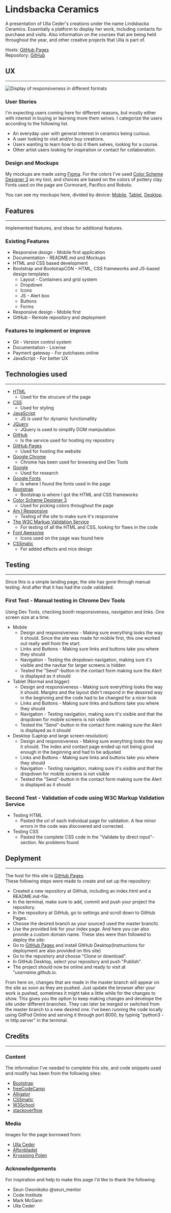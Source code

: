 # Lindsbacka Ceramics

A presentation of Ulla Ceder's creations under the name Lindsbacka Ceramics. Essentially a platform to display her work, including contacts for purchase and visits. Also information on the courses that are being held throughout the year, and other creative projects that Ulla is part of.

Hosts: [GitHub Pages](https://matsceder.github.io/first-milestone-project/index.html)  
Repository: [GitHub](https://github.com/matsceder/first-milestone-project)

## UX
------
![Display of responsiveness in different formats](documentation/responsive.png)

### User Stories
I'm expecting users coming here for different reasons, but mostly either with interest in buying or learning more them selves. I categorize the users according to the following list.
- An everyday user with general interest in ceramics being curious.
- A user looking to visit and/or buy creations.
- Users wanting to learn how to do it them selves, looking for a course.
- Other artist users looking for inspiration or contact for collaboration.

### Design and Mockups
My mockups are made using [Figma](http://www.figma.com). For the colors I've used [Color Scheme Designer 3](https://http://colorschemedesigner.com/csd-3.5/) as my tool, and choices are based on the colors of pottery clay. Fonts used on the page are Cormorant, Pacifico and Roboto.  

You can see my mockups here, divided by device: 
[Mobile](https://www.figma.com/file/Rs1JPq8VtGmXcZ8g5SUKJRJr/First-milestone-project?node-id=0%3A1),
[Tablet](https://www.figma.com/file/Rs1JPq8VtGmXcZ8g5SUKJRJr/First-milestone-project?node-id=1%3A10),
[Desktop](https://www.figma.com/file/Rs1JPq8VtGmXcZ8g5SUKJRJr/First-milestone-project?node-id=6%3A121).

## Features
------
Implemented features, and ideas for additional features.
### Existing Features
- Responsive design - Mobile first application
- Documentation - README.md and Mockups
- HTML and CSS based development
- Bootstrap and BootstrapCDN - HTML, CSS frameworks and JS-based design templates
    - Layout - Containers and grid system
    - Dropdown
    - Icons 
    - JS - Alert box
    - Buttons
    - Forms
- Responsive design - Mobile first
- GitHub - Remote repository and deployment

### Features to implement or improve
- Git - Version control system
- Documentation - License
- Payment gateway - For putchases online
- JavaScript - For better UX

## Technologies used
------
- [HTML](https://developer.mozilla.org/en-US/docs/Web/HTML)
    - Used for the strucure of the page
- [CSS](https://developer.mozilla.org/en-US/docs/Web/CSS)
    - Used for styling
- [JavaScript](https://www.javascript.com/)
    - JS is used for dynamic functionallity
- [JQuery](https://jquery.com)
    - JQuery is used to simplify DOM manipulation
- [GitHub](https://github.com/)
    - Is the service used for hosting my repository
- [GitHub Pages](https://pages.github.com/)
    - Used for hosting the website
- [Google Chrome](https://www.google.com/chrome/)
    - Chrome has been used for browsing and Dev Tools
- [Google](https://www.google.com/)
    - Used for research
- [Google Fonts](https://fonts.google.com/)
    - Is where I found the fonts used in the page
- [Bootstrap](https://getbootstrap.com/)
    - Bootstrap is where I got the HTML and CSS frameworks
- [Color Scheme Designer 3](https://http://colorschemedesigner.com/csd-3.5/)
    - Used for picking colors throughout the page
- [Am I Responsive](http://ami.responsivedesign.is)
    - Testing of the site to make sure it's responsive
- [The W3C Markup Validation Service](https://validator.w3.org/)
    - For testing of all the HTML and CSS, looking for flaws in the code
- [Font Awesome](https://fontawesome.com/)
    - Icons used on the page was found here
- [CSSmatic](https://cssmatic.com/)
    - For added effects and nice design

## Testing
------
Since this is a simple landing page, the site has gone through manual testing. And after that it has had the code validated.
### First Test - Manual testing in Chrome Dev Tools
Using Dev Tools, checking booth responsiveness, navigation and links. One screen size at a time.
- Mobile 
    - Design and responsiveness - Making sure everything looks the way it should. Since the site was made for mobile first, this one worked out really well from the start.
    - Links and Buttons - Making sure links and buttons take you where they should
    - Navigation - Testing the dropdown navigation, making sure it's visible and the navbar for larger screens is hidden
    - Tested the "Send"-button in the contact form making sure the Alert is displayed as it should
- Tablet (Normal and bigger)
    - Design and responsiveness - Making sure everything looks the way it should. Margins and the layout didn't respond in the dessired way in the beginning and the code had to be changed for a nicer look
    - Links and Buttons - Making sure links and buttons take you where they should
    - Navigation - Testing navigation, making sure it's visible and that the dropdown for mobile screens is not visible
    - Tested the "Send"-button in the contact form making sure the Alert is displayed as it should
- Desktop (Laptop and large screen resolution)
    - Design and responsiveness - Making sure everything looks the way it should. The index and contact page ended up not being good enough in the beginning and had to be adjusted
    - Links and Buttons - Making sure links and buttons take you where they should
    - Navigation - Testing navigation, making sure it's visible and that the dropdown for mobile screens is not visible
    - Tested the "Send"-button in the contact form making sure the Alert is displayed as it should

### Second Test - Validation of code using W3C Markup Validation Service
- Testing HTML
    - Pasted the url of each individual page for validation. A few minor errors in the code was discovered and corrected.
- Testing CSS
    - Pasted the complete CSS code in the "Validate by direct input"-section. No problems found

## Deplyment
------
The host for this site is [GitHub Pages](https://matsceder.github.io/first-milestone-project/).  
These following steps were made to create and set up the repository:
- Created a new repository at GitHub, including an index.html and a README.md-file.
- In the terminal, make sure to add, commit and push your project the repository.
- In the repository at GitHub, go to settings and scroll down to GitHub Pages.
- Choose the desired branch as your source(I used the master branch). 
- Use the provided link for your index page. And here you can also provide a custom domain name.
These stes were then followed to deploy the site:
- Go to [GitHub Pages](https://pages.github.com/) and install GitHub Desktop(Instructions for deployment are also provided on this site)
- Go to the repository and choose "Clone or download".
- In GitHub Desktop, select your repository and push "Publish".
- The project should now be online and ready to visit at "*username*.github.io.

From here on, changes that are made in the master branch will appear on the site as soon as they are pushed.
Just update the browser after your work is pushed, sometimes it might take a little while for the changes to show.
This gives you the option to keep making changes and develope the site under different branches. They can later be merged or switched from the master branch to a new desired one.
I've been running the code locally using GitPod Online and serving it through port 8000, by typinig "python3 -m http.server" in the terminal.

## Credits
------
### Content
The information I've needed to complete this site, and code snippets used and modify has been from the following sites:
- [Bootstrap](https://getbootstrap.com/)
- [freeCodeCamp](https://www.freecodecamp.org/news/how-to-keep-your-footer-where-it-belongs-59c6aa05c59c/)
- [Alligator](https://alligator.io/css/cropping-images-object-fit/)
- [CSSmatic](https://cssmatic.com/)
- [W3School](https://www.w3schools.com/)
- [stackoverflow](https://stackoverflow.com/)

### Media
Images for the page borrowed from:
- [Ulla Ceder](https://www.instagram.com/ullabrittceder_/?hl=sv)
- [Aftonbladet](https://www.aftonbladet.se/resa/a/Kv40bo/har-ar-sveriges-basta-julmarknader)
- [Kryssning Polen](https://kryssningpolen.se/julmarknad-i-gdansk-2019/)

### Acknowledgements
For inspiration and help to make this page I'd like to thank the following:
- Seun Owonikoko @seun_mentor
- Code Institute
- Mark McGann
- Ulla Ceder



 